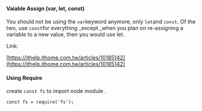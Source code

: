 #### Vaiable Assign \(var, let, const\)

You should not be using the `var`keyword anymore, only `let`and `const`. Of the two, use `const`for everything \_except \_when you plan on re-assigning a variable to a new value, then you would use let.

Link:

[https://ithelp.ithome.com.tw/articles/10185142](https://ithelp.ithome.com.tw/articles/10185142)

#### Using Require

create `const fs` to import node module .

```
const fs = require('fs');
```



